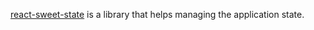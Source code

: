 [react-sweet-state](https://atlassian.github.io/react-sweet-state) is a library that helps managing the application state.
